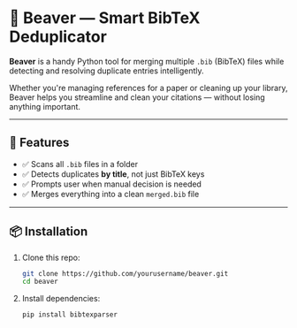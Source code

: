 # 🦫 Beaver — Smart BibTeX Deduplicator

**Beaver** is a handy Python tool for merging multiple `.bib` (BibTeX) files while detecting and resolving duplicate entries intelligently.

Whether you're managing references for a paper or cleaning up your library, Beaver helps you streamline and clean your citations — without losing anything important.

---

## 🔧 Features

- ✅ Scans all `.bib` files in a folder
- ✅ Detects duplicates **by title**, not just BibTeX keys
- ✅ Prompts user when manual decision is needed
- ✅ Merges everything into a clean `merged.bib` file

---

## 📦 Installation

1. Clone this repo:
   ```bash
   git clone https://github.com/yourusername/beaver.git
   cd beaver
   ```

2. Install dependencies:
    ```
    pip install bibtexparser
    ```
